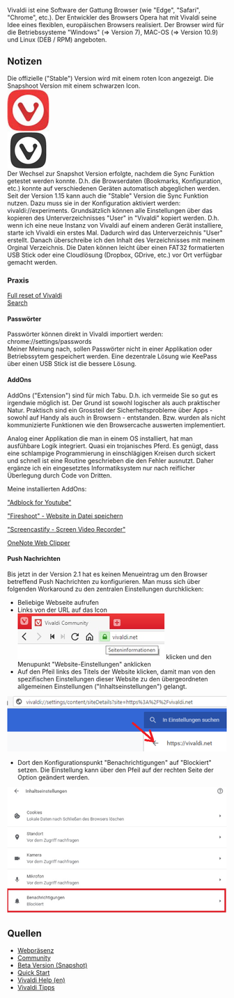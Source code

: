 Vivaldi ist eine Software der Gattung Browser (wie "Edge", "Safari", "Chrome", etc.). Der Entwickler des Browsers Opera hat mit Vivaldi seine Idee eines flexiblen, europäischen Browsers realisiert. Der Browser wird für die Betriebssysteme "Windows" (=> Version 7), MAC-OS (=> Version 10.9) und Linux (DEB / RPM) angeboten.

## Notizen

Die offizielle ("Stable") Version wird mit einem roten Icon angezeigt. Die Snapshoot Version mit einem schwarzen Icon.  
![Stable Version](../VIVALDI/icon.jpg)  
![Snapshot Version](../VIVALDI/iconsshoot.jpg)  
Der Wechsel zur Snapshot Version erfolgte, nachdem die Sync Funktion getestet werden konnte. D.h. die Browserdaten (Bookmarks, Konfiguration, etc.) konnte auf verschiedenen Geräten automatisch abgeglichen werden.  Seit der Version 1.15 kann auch die "Stable" Version die Sync Funktion nutzen. Dazu muss sie in der Konfiguration aktiviert werden:  vivaldi://experiments. 
Grundsätzlich können alle Einstellungen über das kopieren des Unterverzeichnisses "User" in "Vivaldi" kopiert werden. D.h. wenn ich eine neue Instanz von Vivaldi auf einem anderen Gerät installiere, starte ich Vivaldi ein erstes Mal. Dadurch wird das Unterverzeichnis "User" erstellt. Danach überschreibe ich den Inhalt des Verzeichnisses mit meinem Orginal Verzeichnis. Die Daten können leicht über einen FAT32 formatierten USB Stick oder eine Cloudlösung (Dropbox, GDrive, etc.) vor Ort verfügbar gemacht werden.

### Praxis
[Full reset of Vivaldi](https://help.vivaldi.com/article/full-reset-of-vivaldi/)  
[Search](https://help.vivaldi.com/article/search/)  

#### Passwörter  

Passwörter können direkt in Vivaldi importiert werden: chrome://settings/passwords  
Meiner Meinung nach, sollen Passwörter nicht in einer Applikation oder Betriebssytem gespeichert werden. Eine dezentrale Lösung wie KeePass über einen USB Stick ist die bessere Lösung.  

#### AddOns  

AddOns ("Extension") sind für mich Tabu. D.h. ich vermeide Sie so gut es irgendwie möglich ist. Der Grund ist sowohl logischer als auch praktischer Natur. Praktisch sind ein Grossteil der Sicherheitsprobleme über Apps - sowohl auf Handy als auch in Browsern - entstanden.  Bzw. wurden als nicht kommunizierte Funktionen wie den Browsercache auswerten implementiert.

Analog einer Applikation die man in einem OS installiert, hat man ausfühbare Logik integriert. Quasi ein trojanisches Pferd. Es genügt, dass eine schlampige Programmierung in einschlägigen Kreisen durch sickert und schnell ist eine Routine geschrieben die den Fehler ausnutzt. Daher ergänze ich ein eingesetztes Informatiksystem nur nach reiflicher Überlegung durch Code von Dritten.  

Meine installierten AddOns:  

["Adblock for Youtube"](https://chrome.google.com/webstore/detail/adblock-for-youtube/cmedhionkhpnakcndndgjdbohmhepckk)  

["Fireshoot" - Website in Datei speichern](https://chrome.google.com/webstore/detail/take-webpage-screenshots/mcbpblocgmgfnpjjppndjkmgjaogfceg)

["Screencastify - Screen Video Recorder"](https://chrome.google.com/webstore/detail/screencastify-screen-vide/mmeijimgabbpbgpdklnllpncmdofkcpn)  

[OneNote Web Clipper](https://chrome.google.com/webstore/detail/onenote-web-clipper/gojbdfnpnhogfdgjbigejoaolejmgdhk?hl=de)

#### Push Nachrichten  

Bis jetzt in der Version 2.1 hat es keinen Menueintrag um den Browser betreffend Push Nachrichten zu konfigurieren. Man muss sich über folgenden Workaround zu den zentralen Einstellungen durchklicken:  

* Beliebige Webseite aufrufen
* Links von der URL auf das Icon  !["Seiteninformation"](../VIVALDI/seiteninformation.jpg)  klicken und den Menupunkt "Website-Einstellungen" anklicken
* Auf den Pfeil links des Titels der Website klicken, damit man von den spezifischen Einstellungen dieser Website zu den übergeordneten allgemeinen Einstellungen ("Inhaltseinstellungen") gelangt.    

![Seiteninformation](../VIVALDI/seiteninformation1.jpg)  

* Dort den Konfigurationspunkt "Benachrichtigungen" auf "Blockiert" setzen. Die Einstellung kann über den Pfeil auf der rechten Seite der Option geändert werden.  

![Seiteninformation](../VIVALDI/seiteninformation2.jpg)  


## Quellen

* [Webpräsenz](https://vivaldi.com/)
* [Community](https://forum.vivaldi.net/)
* [Beta Version (Snapshot)](https://vivaldi.com/blog/snapshots/)
* [Quick Start](https://help.vivaldi.com/guide/quick-start/)
* [Vivaldi Help (en)](https://help.vivaldi.com/)
* [Vivaldi Tipps](https://vivalditips.com/)
